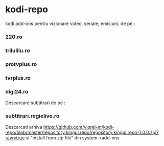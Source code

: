 # kodi-repo
kodi add-ons pentru vizionare video, seriale, emisiuni, de pe : 

### 220.ro

### trilulilu.ro

### protvplus.ro

### tvrplus.ro

### digi24.ro

Descarcare subtitrari de pe :

### subtitrari.regielive.ro

Descarcati arhiva https://github.com/viorel-m/kodi-repo/blob/master/repository.kingul.repo/repository.kingul.repo-1.0.0.zip?raw=true si "install from zip file" din system->add-ons

